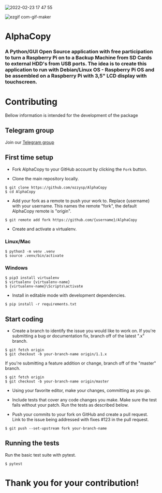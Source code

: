 ![2022-02-23 17 47 55](https://user-images.githubusercontent.com/48163195/155405785-36a67e95-a39a-41b2-9b2b-dcba5bbf876d.jpg)



![ezgif com-gif-maker](https://user-images.githubusercontent.com/48163195/155404369-51f402d4-185b-4c5c-84cc-c544e471d4d5.gif)




# AlphaCopy
 
### A Python/GUI Open Source application with free participation to turn a Raspberry Pi on to a Backup Machine from SD Cards to external HDD's from USB ports. The idea is to create this application to run with Debian/Linux OS - Raspberry Pi OS and be assembled on a Raspberry Pi with 3,5" LCD display with touchscreen.  


# Contributing
Bellow information is intended for the development of the package


## Telegram group
Join our [Telegram group](https://t.me/joinchat/K-lrk09EB8N37ygHCxT_Vg)


## First time setup
- Fork AlphaCopy to your GitHub account by clicking the `Fork` button.

- Clone the main repository locally.
```
$ git clone https://github.com/ozzysp/AlphaCopy
$ cd AlphaCopy
```

- Add your fork as a remote to push your work to. Replace {username} with your username. This names the remote "fork", the default AlphaCopy remote is "origin".
```
$ git remote add fork https://github.com/{username}/AlphaCopy
```

- Create and activate a virtualenv.
### Linux/Mac
```
$ python3 -m venv .venv
$ source .venv/bin/activate
```
### Windows
```
$ pip3 install virtualenv
$ virtualenv {virtualenv-name}
$ {virtualenv-name}\Scripts\activate
```

- Install in editable mode with development dependencies.
```
$ pip install -r requirements.txt
```


## Start coding
- Create a branch to identify the issue you would like to work on. If you're submitting a bug or documentation fix, branch off of the latest ".x" branch.

```
$ git fetch origin
$ git checkout -b your-branch-name origin/1.1.x
```

If you're submitting a feature addition or change, branch off of the "master" branch.
```
$ git fetch origin
$ git checkout -b your-branch-name origin/master
```

- Using your favorite editor, make your changes, committing as you go.

- Include tests that cover any code changes you make. Make sure the test fails without your patch. Run the tests as described below.

- Push your commits to your fork on GitHub and create a pull request. Link to the issue being addressed with fixes #123 in the pull request.
```
$ git push --set-upstream fork your-branch-name
```


## Running the tests
Run the basic test suite with pytest.
```
$ pytest
```

# Thank you for your contribution!
